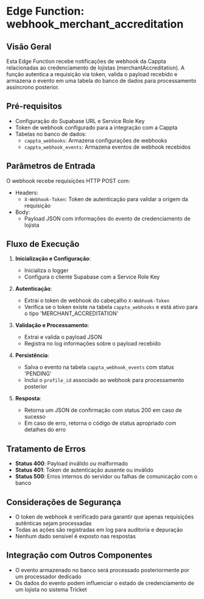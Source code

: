 # Edge Function: webhook_merchant_accreditation

## Visão Geral
Esta Edge Function recebe notificações de webhook da Cappta relacionadas ao credenciamento de lojistas (merchantAccreditation). A função autentica a requisição via token, valida o payload recebido e armazena o evento em uma tabela do banco de dados para processamento assíncrono posterior.

## Pré-requisitos
- Configuração do Supabase URL e Service Role Key
- Token de webhook configurado para a integração com a Cappta
- Tabelas no banco de dados:
  - `cappta_webhooks`: Armazena configurações de webhooks
  - `cappta_webhook_events`: Armazena eventos de webhook recebidos

## Parâmetros de Entrada
O webhook recebe requisições HTTP POST com:
- Headers:
  - `X-Webhook-Token`: Token de autenticação para validar a origem da requisição
- Body:
  - Payload JSON com informações do evento de credenciamento de lojista

## Fluxo de Execução
1. **Inicialização e Configuração**:
   - Inicializa o logger
   - Configura o cliente Supabase com a Service Role Key

2. **Autenticação**:
   - Extrai o token de webhook do cabeçalho `X-Webhook-Token`
   - Verifica se o token existe na tabela `cappta_webhooks` e está ativo para o tipo 'MERCHANT_ACCREDITATION'

3. **Validação e Processamento**:
   - Extrai e valida o payload JSON
   - Registra no log informações sobre o payload recebido

4. **Persistência**:
   - Salva o evento na tabela `cappta_webhook_events` com status 'PENDING'
   - Inclui o `profile_id` associado ao webhook para processamento posterior

5. **Resposta**:
   - Retorna um JSON de confirmação com status 200 em caso de sucesso
   - Em caso de erro, retorna o código de status apropriado com detalhes do erro

## Tratamento de Erros
- **Status 400**: Payload inválido ou malformado
- **Status 401**: Token de autenticação ausente ou inválido
- **Status 500**: Erros internos do servidor ou falhas de comunicação com o banco

## Considerações de Segurança
- O token de webhook é verificado para garantir que apenas requisições autênticas sejam processadas
- Todas as ações são registradas em log para auditoria e depuração
- Nenhum dado sensível é exposto nas respostas

## Integração com Outros Componentes
- O evento armazenado no banco será processado posteriormente por um processador dedicado
- Os dados do evento podem influenciar o estado de credenciamento de um lojista no sistema Tricket
